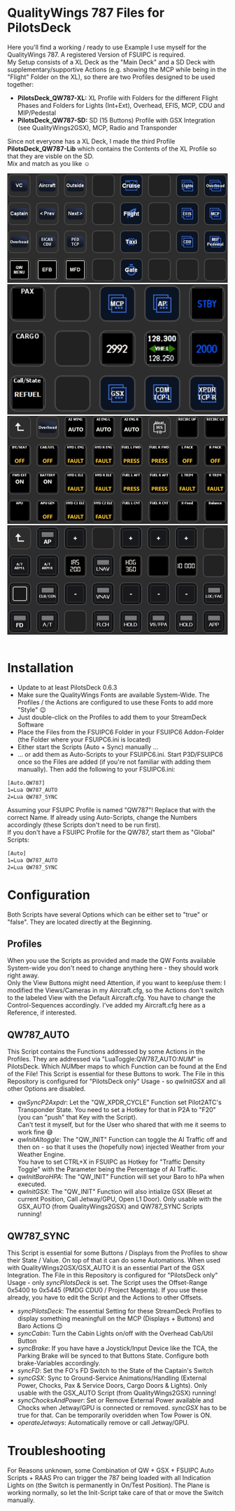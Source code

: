 # QualityWings 787 Files for PilotsDeck
Here you'll find a working / ready to use Example I use myself for the QualityWings 787. A registered Version of FSUIPC is required.<br/>
My Setup consists of a XL Deck as the "Main Deck" and a SD Deck with supplementary/supportive Actions (e.g. showing the MCP while being in the "Flight" Folder on the XL), so there are two Profiles designed to be used together:
- **PilotsDeck_QW787-XL:** XL Profile with Folders for the different Flight Phases and Folders for Lights (Int+Ext), Overhead, EFIS, MCP, CDU and MIP/Pedestal
- **PilotsDeck_QW787-SD:** SD (15 Buttons) Profile with GSX Integration (see QualityWings2GSX), MCP, Radio and Transponder

Since not everyone has a XL Deck, I made the third Profile **PilotsDeck_QW787-Lib** which contains the Contents of the XL Profile so that they are visble on the SD.<br/>
Mix and match as you like :relaxed:<br/>

![Index-XL](../../img/QW_IndexXL.jpg)<br/>
![Index-SD](../../img/QW_IndexSD.jpg)<br/>
![Example-Overhead](../../img/QW_ExampleOverhead.jpg)<br/>
![Example-MCP](../../img/QW_ExampleMCP.jpg)<br/><br/>

# Installation
- Update to at least PilotsDeck 0.6.3
- Make sure the QualityWings Fonts are available System-Wide. The Profiles / the Actions are configured to use these Fonts to add more "Style" :wink:
- Just double-click on the Profiles to add them to your StreamDeck Software
- Place the Files from the FSUIPC6 Folder in your FSUIPC6 Addon-Folder (the Folder where your FSUIPC6.ini is located)
- Either start the Scripts (Auto + Sync) manually ...
- ... or add them as Auto-Scripts to your FSUIPC6.ini. Start P3D/FSUIPC6 once so the Files are added (if you're not familiar with adding them manually). Then add the following to your FSUIPC6.ini:<br/>
```
[Auto.QW787]
1=Lua QW787_AUTO
2=Lua QW787_SYNC
```
Assuming your FSUIPC Profile is named "QW787"! Replace that with the correct Name. If already using Auto-Scripts, change the Numbers accordingly (these Scripts don't need to be run first).<br/>
If you don't have a FSUIPC Profile for the QW787, start them as "Global" Scripts:
```
[Auto]
1=Lua QW787_AUTO
2=Lua QW787_SYNC
```

# Configuration
Both Scripts have several Options which can be either set to "true" or "false". They are located directly at the Beginning.
## Profiles
When you use the Scripts as provided and made the QW Fonts available System-wide you don't need to change anything here - they should work right away.<br/>
Only the View Buttons might need Attention, if you want to keep/use them: I modified the Views/Cameras in my Aircraft.cfg, so the Actions don't switch to the labeled View with the Default Aircraft.cfg. You have to change the Control-Sequences accordingly. I've added my Aircraft.cfg here as a Reference, if interested.

## QW787_AUTO
This Script contains the Functions addressed by some Actions in the Profiles. They are addressed via "LuaToggle:QW787_AUTO:*NUM*" in PilotsDeck. Which *NUM*ber maps to which Function can be found at the End of the File! This Script is essential for these Buttons to work.
The File in this Repository is configured for "PilotsDeck only" Usage - so *qwInitGSX* and all other Options are disabled.
- *qwSyncP2Axpdr*: Let the "QW_XPDR_CYCLE" Function set Pilot2ATC's Transponder State. You need to set a Hotkey for that in P2A to "F20" (you can "push" that Key with the Script).<br/>Can't test it myself, but for the User who shared that with me it seems to work fine :sweat_smile:
- *qwInitAItoggle*: The "QW_INIT" Function can toggle the AI Traffic off and then on - so that it uses the (hopefully now) injected Weather from your Weather Engine.<br/>You have to set CTRL+X in FSUIPC as Hotkey for "Traffic Density Toggle" with the Parameter being the Percentage of AI Traffic.
- *qwInitBaroHPA*: The "QW_INIT" Function will set your Baro to hPa when executed.
- *qwInitGSX*: The "QW_INIT" Function will also intialize GSX (Reset at current Position, Call Jetway/GPU, Open L1 Door). Only usable with the GSX_AUTO (from QualityWings2GSX) and QW787_SYNC Scripts running!

## QW787_SYNC
This Script is essential for some Buttons / Displays from the Profiles to show their State / Value. On top of that it can do some Automations. When used with QualityWings2GSX/GSX_AUTO it is an essential Part of the GSX Integration.
The File in this Repository is configured for "PilotsDeck only" Usage - only *syncPilotsDeck* is set.
The Script uses the Offset-Range 0x5400 to 0x5445 (PMDG CDU0 / Project Magenta). If you use these already, you have to edit the Script and the Actions to other Offsets.
- *syncPilotsDeck*: The essential Setting for these StreamDeck Profiles to display something meaningfull on the MCP (Displays + Buttons) and Baro Actions :wink:
- *syncCabin*: Turn the Cabin Lights on/off with the Overhead Cab/Util Button
- *syncBrake*: If you have have a Joystick/Input Device like the TCA, the Parking Brake will be synced to that Buttons State. Configure both brake-Variables accordingly.
- *syncFD*: Set the FO's FD Switch to the State of the Captain's Switch
- *syncGSX*: Sync to Ground-Service Animations/Handling (External Power, Chocks, Pax & Service Doors, Cargo Doors & Lights). Only usable with the GSX_AUTO Script (from QualityWings2GSX) running!
- *syncChocksAndPower*: Set or Remove External Power available and Chocks when Jetway/GPU is connected or removed. *syncGSX* has to be true for that. Can be temporarily overidden when Tow Power is ON.
- *operateJetways*: Automatically remove or call Jetway/GPU.

# Troubleshooting
For Reasons unknown, some Combination of QW + GSX + FSUIPC Auto Scripts + RAAS Pro can trigger the 787 being loaded with all Indication Lights on (the Switch is permanently in On/Test Position). The Plane is working normally, so let the Init-Script take care of that or move the Switch manually.
